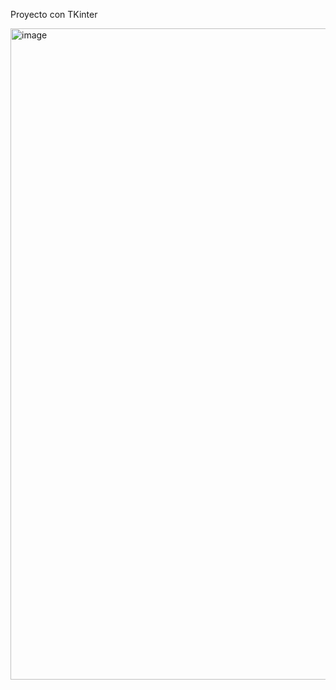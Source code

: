 Proyecto con TKinter 

<img width="1042" alt="image" src="https://user-images.githubusercontent.com/62217234/204128601-adfd3cc2-87d8-4997-bd90-fc6dfe68b22d.png">

